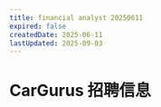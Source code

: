```yaml
---
title: financial analyst 20250611
expired: false
createdDate: 2025-06-11
lastUpdated: 2025-09-03
---
```


# CarGurus 招聘信息

<JobPostingTable job-posting-json-path="cargurus/data/financial-analyst-20250611.json" />
